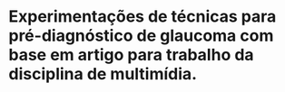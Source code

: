 # Experimentações de técnicas para pré-diagnóstico de glaucoma com base em artigo para trabalho da disciplina de multimídia.
